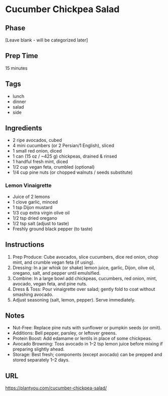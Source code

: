 # Cucumber Chickpea Salad

## Phase
[Leave blank - will be categorized later]

## Prep Time
15 minutes

## Tags
- lunch
- dinner
- salad
- side

## Ingredients
- 2 ripe avocados, cubed
- 4 mini cucumbers (or 2 Persian/1 English), sliced
- 1 small red onion, diced
- 1 can (15 oz / ~425 g) chickpeas, drained & rinsed
- 1 handful fresh mint, diced
- 1/2 cup vegan feta, crumbled (optional)
- 1/4 cup pine nuts (or chopped walnuts / seeds substitute)

### Lemon Vinaigrette
- Juice of 2 lemons
- 1 clove garlic, minced
- 1 tsp Dijon mustard
- 1/3 cup extra virgin olive oil
- 1/2 tsp dried oregano
- 1/2 tsp salt (adjust to taste)
- Freshly ground black pepper (to taste)

## Instructions
1. Prep Produce: Cube avocados, slice cucumbers, dice red onion, chop mint, and crumble vegan feta (if using).
2. Dressing: In a jar whisk (or shake) lemon juice, garlic, Dijon, olive oil, oregano, salt, and pepper until emulsified.
3. Combine: In a large bowl add chickpeas, cucumbers, red onion, mint, avocado, vegan feta, and pine nuts.
4. Dress & Toss: Pour vinaigrette over salad; gently fold to coat without smashing avocado.
5. Adjust seasoning (salt, lemon, pepper). Serve immediately.

## Notes
- Nut-Free: Replace pine nuts with sunflower or pumpkin seeds (or omit).
- Additions: Bell pepper, parsley, or leftover greens.
- Protein Boost: Add edamame or lentils in place of some chickpeas.
- Avocado Browning: Toss avocado in 1–2 tsp lemon juice before mixing if preparing slightly ahead.
- Storage: Best fresh; components (except avocado) can be prepped and stored separately 1–2 days.

## URL
https://plantyou.com/cucumber-chickpea-salad/
